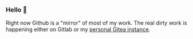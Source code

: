 ### Hello 👋

Right now Github is a "mirror" of most of my work. The real dirty work is happening either on Gitlab or my [personal Gitea instance](https://gitea.brandonegger.com/brandon).

